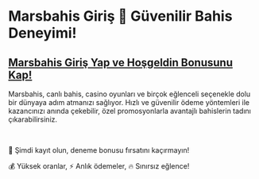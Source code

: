 # Marsbahis Giriş 🎲 Güvenilir Bahis Deneyimi!

## [Marsbahis Giriş Yap ve Hoşgeldin Bonusunu Kap!](https://winzhub.org/?utm_source=mars&utm_medium=referral)

Marsbahis, canlı bahis, casino oyunları ve birçok eğlenceli seçenekle dolu bir dünyaya adım atmanızı sağlıyor. Hızlı ve güvenilir ödeme yöntemleri ile kazancınızı anında çekebilir, özel promosyonlarla avantajlı bahislerin tadını çıkarabilirsiniz. 

<br>

🎁 Şimdi kayıt olun, deneme bonusu fırsatını kaçırmayın!

💰 Yüksek oranlar, ⚡ Anlık ödemeler, 🔥 Sınırsız eğlence!
